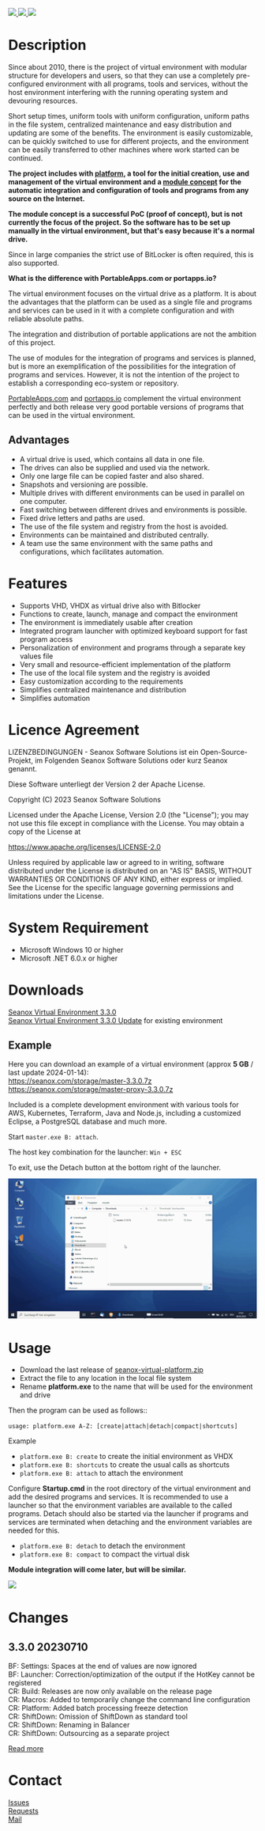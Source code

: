<p>
  <!--
  <a href="https://github.com/seanox/virtual-environment/pulls">
    <img src="https://img.shields.io/badge/development-active-green?style=for-the-badge">
  </a>
  --> 
  <a href="https://github.com/seanox/virtual-environment/pulls"
      title="Development is waiting for new issues / requests / ideas">
    <img src="https://img.shields.io/badge/development-passive-blue?style=for-the-badge">
  </a>
  <a href="https://github.com/seanox/virtual-environment/issues">
    <img src="https://img.shields.io/badge/maintenance-active-green?style=for-the-badge">
  </a>
  <a href="http://seanox.de/contact">
    <img src="https://img.shields.io/badge/support-active-green?style=for-the-badge">
  </a>
</p>


# Description
Since about 2010, there is the project of virtual environment with modular
structure for developers and users, so that they can use a completely
pre-configured environment with all programs, tools and services, without the
host environment interfering with the running operating system and devouring
resources.

Short setup times, uniform tools with uniform configuration, uniform paths in
the file system, centralized maintenance and easy distribution and updating are
some of the benefits. The environment is easily customizable, can be quickly
switched to use for different projects, and the environment can be easily
transferred to other machines where work started can be continued.

__The project includes with [platform](platform), a tool for the initial
creation, use and management of the virtual environment and a
[module concept](modules) for the automatic integration and configuration of
tools and programs from any source on the Internet.__

__The module concept is a successful PoC (proof of concept), but is not
currently the focus of the project. So the software has to be set up manually
in the virtual environment, but that's easy because it's a normal drive.__

Since in large companies the strict use of BitLocker is often required, this is
also supported.

__What is the difference with PortableApps.com or portapps.io?__

The virtual environment focuses on the virtual drive as a platform. It is about
the advantages that the platform can be used as a single file and programs and
services can be used in it with a complete configuration and with reliable
absolute paths.

The integration and distribution of portable applications are not the ambition
of this project.

The use of modules for the integration of programs and services is planned, but
is more an exemplification of the possibilities for the integration of programs
and services. However, it is not the intention of the project to establish a
corresponding eco-system or repository.

[PortableApps.com](https://portableapps.com/apps) and
[portapps.io](https://portapps.io/apps) complement the virtual environment
perfectly and both release very good portable versions of programs that can be
used in the virtual environment.


## Advantages
- A virtual drive is used, which contains all data in one file.
- The drives can also be supplied and used via the network.
- Only one large file can be copied faster and also shared.
- Snapshots and versioning are possible.
- Multiple drives with different environments can be used in parallel on one computer. 
- Fast switching between different drives and environments is possible.
- Fixed drive letters and paths are used.
- The use of the file system and registry from the host is avoided.
- Environments can be maintained and distributed centrally.
- A team use the same environment with the same paths and configurations, which facilitates automation.


# Features
- Supports VHD, VHDX as virtual drive also with Bitlocker
- Functions to create, launch, manage and compact the environment
- The environment is immediately usable after creation
- Integrated program launcher with optimized keyboard support for fast program access
- Personalization of environment and programs through a separate key values file
- Very small and resource-efficient implementation of the platform
- The use of the local file system and the registry is avoided
- Easy customization according to the requirements
- Simplifies centralized maintenance and distribution
- Simplifies automation


# Licence Agreement
LIZENZBEDINGUNGEN - Seanox Software Solutions ist ein Open-Source-Projekt, im
Folgenden Seanox Software Solutions oder kurz Seanox genannt.

Diese Software unterliegt der Version 2 der Apache License.

Copyright (C) 2023 Seanox Software Solutions

Licensed under the Apache License, Version 2.0 (the "License"); you may not use
this file except in compliance with the License. You may obtain a copy of the
License at

https://www.apache.org/licenses/LICENSE-2.0

Unless required by applicable law or agreed to in writing, software distributed
under the License is distributed on an "AS IS" BASIS, WITHOUT WARRANTIES OR
CONDITIONS OF ANY KIND, either express or implied. See the License for the
specific language governing permissions and limitations under the License.


# System Requirement
- Microsoft Windows 10 or higher
- Microsoft .NET 6.0.x or higher


# Downloads
[Seanox Virtual Environment 3.3.0](https://github.com/seanox/virtual-environment/releases/download/3.3.0/seanox-platform-3.3.0.zip)  
[Seanox Virtual Environment 3.3.0 Update](https://github.com/seanox/virtual-environment/releases/download/3.3.0/seanox-platform-3.3.0-update.zip) for existing environment


## Example
Here you can download an example of a virtual environment (approx __5 GB__ / last update 2024-01-14):  
https://seanox.com/storage/master-3.3.0.7z  
https://seanox.com/storage/master-proxy-3.3.0.7z

Included is a complete development environment with various tools for AWS,
Kubernetes, Terraform, Java and Node.js, including a customized Eclipse, a
PostgreSQL database and much more.

Start `master.exe B: attach`.

The host key combination for the launcher: `Win + ESC`

To exit, use the Detach button at the bottom right of the launcher.

<img src="resources/example.gif"/>


# Usage
- Download the last release of [seanox-virtual-platform.zip](#downloads)
- Extract the file to any location in the local file system
- Rename __platform.exe__ to the name that will be used for the environment and drive

Then the program can be used as follows::

`usage: platform.exe A-Z: [create|attach|detach|compact|shortcuts]  `

Example
- `platform.exe B: create` to create the initial environment as VHDX
- `platform.exe B: shortcuts` to create the usual calls as shortcuts
- `platform.exe B: attach` to attach the environment

Configure __Startup.cmd__ in the root directory of the virtual environment and
add the desired programs and services. It is recommended to use a launcher so
that the environment variables are available to the called programs. Detach
should also be started via the launcher if programs and services are terminated
when detaching and the environment variables are needed for this.

- `platform.exe B: detach` to detach the environment
- `platform.exe B: compact` to compact the virtual disk

__Module integration will come later, but will be similar.__

<img src="resources/usage.gif"/>


# Changes
## 3.3.0 20230710  
BF: Settings: Spaces at the end of values are now ignored  
BF: Launcher: Correction/optimization of the output if the HotKey cannot be registered  
CR: Build: Releases are now only available on the release page  
CR: Macros: Added to temporarily change the command line configuration  
CR: Platform: Added batch processing freeze detection  
CR: ShiftDown: Omission of ShiftDown as standard tool  
CR: ShiftDown: Renaming in Balancer  
CR: ShiftDown: Outsourcing as a separate project  

[Read more](https://raw.githubusercontent.com/seanox/virtual-environment/main/CHANGES)


# Contact
[Issues](https://github.com/seanox/virtual-environment/issues)  
[Requests](https://github.com/seanox/virtual-environment/pulls)  
[Mail](http://seanox.de/contact)
